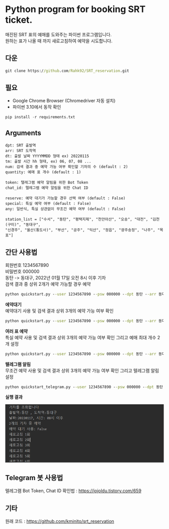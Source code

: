 # Python program for booking SRT ticket.


매진된 SRT 표의 예매를 도와주는 파이썬 프로그램입니다.  
원하는 표가 나올 때 까지 새로고침하여 예약을 시도합니다.


## 다운
```cmd
git clone https://github.com/Rahk92/SRT_reservation.git
```
  
## 필요
- Google Chrome Browser (Chromedriver 자동 설치)
- 파이썬 3.10에서 동작 확인

```py
pip install -r requirements.txt
```

## Arguments
    dpt: SRT 출발역
    arr: SRT 도착역
    dt: 출발 날짜 YYYYMMDD 형태 ex) 20220115
    tm: 출발 시간 hh 형태, ex) 06, 07, 08 ...
    num: 검색 결과 중 예약 가능 여부 확인할 기차의 수 (default : 2)
    quantity: 예매 표 개수 (default : 1)

    token: 텔레그램 예약 알림을 위한 Bot Token
    chat_id: 텔레그램 예약 알림을 위한 Chat ID
    
    reserve: 예약 대기가 가능할 경우 선택 여부 (default : False)
    special: 특실 예약 여부 (default : False)
    any: 일반식, 특실 상관없이 무조건 예약 여부 (default : False)

    station_list = ["수서", "동탄", "평택지제", "천안아산", "오송", "대전", "김천(구미)", "동대구",
    "신경주", "울산(통도사)", "부산", "공주", "익산", "정읍", "광주송정", "나주", "목포"]



## 간단 사용법

회원번호 1234567890  
비밀번호 000000  
동탄 -> 동대구, 2022년 01월 17일 오전 8시 이후 기차  
검색 결과 중 상위 2개가 예약 가능할 경우 예약

```cmd
python quickstart.py --user 1234567890 --psw 000000 --dpt 동탄 --arr 동대구 --dt 20220117 --tm 08
```

**에약대기**  
예약대기 사용 및 검색 결과 상위 3개의 예약 가능 여부 확인
```cmd
python quickstart.py --user 1234567890 --psw 000000 --dpt 동탄 --arr 동대구 --dt 20220117 --tm 08 --num 3 --reserve True
```

**여러 표 예약**  
특실 예약 사용 및 검색 결과 상위 3개의 예약 가능 여부 확인 그리고 예매 최대 개수 2개 설정
```cmd
python quickstart.py --user 1234567890 --psw 000000 --dpt 동탄 --arr 동대구 --dt 20220117 --tm 08 --num 3 --quantity 2 --special True
```

**텔레그램 알림**  
무조건 예약 사용 및 검색 결과 상위 3개의 예약 가능 여부 확인 그리고 텔레그램 알림 설정
```cmd
python quickstart_telegram.py --user 1234567890 --psw 000000 --dpt 동탄 --arr 동대구 --dt 20220117 --tm 08 --num 3 --quantity 2 --special True --token qwerasdf::15883300 --chat_id 987654321
```

**실행 결과**

![](./img/img1.png)

## Telegram 봇 사용법

텔레그램 Bot Token, Chat ID 확인법 : https://jojoldu.tistory.com/659


## 기타  
원래 코드 : https://github.com/kminito/srt_reservation
